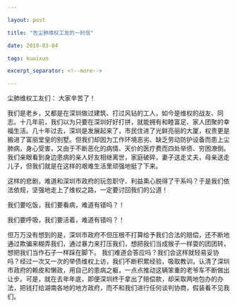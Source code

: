 ```yaml
---

layout: post

title: "告尘肺维权工友的一封信"

date: 2019-03-04

tags: kuaixun

excerpt_separator: <!--more-->

---
```

尘肺维权工友们：
大家辛苦了！

我们是老乡，又都是在深圳做过建筑、打过风钻的工人，如今是维权的战友、同志。十几年前，我们以为只要在深圳好好打拼，就能拥有和睦富足、家人团聚的幸福生活。几十年过去，深圳是发展起来了，市民住进了光鲜亮丽的大厦，权贵更是搬进了富丽堂皇的别墅。但我们却因为工作环境恶劣、缺乏劳动防护设备而患上尘肺病，身心受害，又由于不断恶化的病情、天价的医疗费而四处举债、穷困潦倒。我们亲眼看到身边患病的亲人好友相继离世，家庭破碎，妻子送走丈夫，母亲送走儿子，但我们就是在这样的艰难生活里顽强地挺了下来。

这样的悲剧，难道和深圳市政府的玩忽职守、利益熏心脱得了干系吗？于是我们依法依规，坚强地走上了维权之路，一定要讨回我们的公道！

我们要吃饭，我们要看病，难道有错吗？！

我们要呼吸，我们要活着，难道有错吗？！

但万万没有想到的是，深圳市政府不但压根不打算给予我们合法的赔偿，还不断地通过欺骗来糊弄我们，通过暴力来打压我们，想把我们当成猴子一样耍的团团转，想把我们当作石子一样踩在脚下。
我们难道会答应吗？我们会这样就轻易妥协吗？经过一次又一次的举债维权上访，我们不断积累经验，吸取教训，认清了深圳市政府的赖皮和懒政，用自己的患病之躯，一点点推动这辆笨重的老爷车不断做出让步。可是，就在去年年底，即便深圳终于拿出了赔偿款，却采取两地包办的办法，把钱打给湖南各地的地方政府，而不和我们进行任何谈判协商，假装看不见我们。
